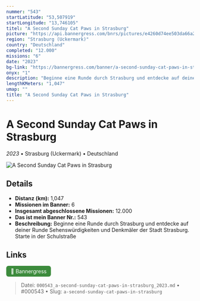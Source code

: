 ```yaml
---
nummer: "543"
startLatitude: "53,507919"
startLongitude: "13,746105"
titel: "A Second Sunday Cat Paws in Strasburg"
picture: "https://api.bannergress.com/bnrs/pictures/e4260d74ee503da66a2aa96b81108c52"
region: "Strasburg (Uckermark)"
country: "Deutschland"
completed: "12.000"
missions: "6"
date: "2023"
bg-link: "https://bannergress.com/banner/a-second-sunday-cat-paws-in-strasburg-9199"
onyx: "1"
description: "Beginne eine Runde durch Strasburg und entdecke auf deiner Runde Sehenswürdigkeiten und Denkmäler der Stadt Strasburg. Starte in der Schulstraße"
lengthKMeters: "1,047"
umap: ""
title: "A Second Sunday Cat Paws in Strasburg"
---
```

# A Second Sunday Cat Paws in Strasburg

*2023* • Strasburg (Uckermark) • Deutschland

![A Second Sunday Cat Paws in Strasburg](https://api.bannergress.com/bnrs/pictures/e4260d74ee503da66a2aa96b81108c52)

## Details
- **Distanz (km):** 1,047
- **Missionen im Banner:** 6
- **Insgesamt abgeschlossene Missionen:** 12.000
- **Das ist mein Banner Nr.:** 543
- **Beschreibung:** Beginne eine Runde durch Strasburg und entdecke auf deiner Runde Sehenswürdigkeiten und Denkmäler der Stadt Strasburg. Starte in der Schulstraße


## Links
<div style="margin-top: 0.5em;">
<a href="https://bannergress.com/banner/a-second-sunday-cat-paws-in-strasburg-9199" target="_blank" style="display:inline-block;margin-right:8px;padding:6px 12px;background-color:#3c8b3c;color:white;text-decoration:none;border-radius:6px;">🔗 Bannergress</a>

</div>


> Datei: `000543_a-second-sunday-cat-paws-in-strasburg_2023.md` • #000543 • Slug: `a-second-sunday-cat-paws-in-strasburg`
